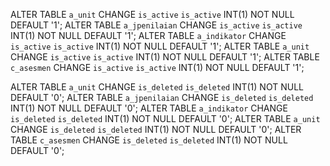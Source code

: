 ALTER TABLE `a_unit` CHANGE `is_active` `is_active` INT(1) NOT NULL DEFAULT '1';
ALTER TABLE `a_jpenilaian` CHANGE `is_active` `is_active` INT(1) NOT NULL DEFAULT '1';
ALTER TABLE `a_indikator` CHANGE `is_active` `is_active` INT(1) NOT NULL DEFAULT '1';
ALTER TABLE `a_unit` CHANGE `is_active` `is_active` INT(1) NOT NULL DEFAULT '1';
ALTER TABLE `c_asesmen` CHANGE `is_active` `is_active` INT(1) NOT NULL DEFAULT '1';

ALTER TABLE `a_unit` CHANGE `is_deleted` `is_deleted` INT(1) NOT NULL DEFAULT '0';
ALTER TABLE `a_jpenilaian` CHANGE `is_deleted` `is_deleted` INT(1) NOT NULL DEFAULT '0';
ALTER TABLE `a_indikator` CHANGE `is_deleted` `is_deleted` INT(1) NOT NULL DEFAULT '0';
ALTER TABLE `a_unit` CHANGE `is_deleted` `is_deleted` INT(1) NOT NULL DEFAULT '0';
ALTER TABLE `c_asesmen` CHANGE `is_deleted` `is_deleted` INT(1) NOT NULL DEFAULT '0';